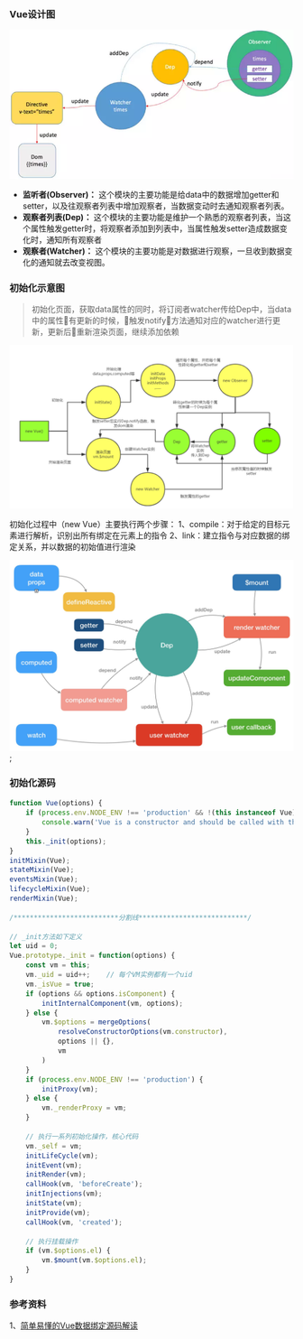 ### Vue设计图
![设计图](../image/vue-design.png)
- **监听者(Observer)：** 这个模块的主要功能是给data中的数据增加getter和setter，以及往观察者列表中增加观察者，当数据变动时去通知观察者列表。
- **观察者列表(Dep)：** 这个模块的主要功能是维护一个熟悉的观察者列表，当这个属性触发getter时，将观察者添加到列表中，当属性触发setter造成数据变化时，通知所有观察者
- **观察者(Watcher)：** 这个模块的主要功能是对数据进行观察，一旦收到数据变化的通知就去改变视图。

### 初始化示意图
> 初始化页面，获取data属性的同时，将订阅者watcher传给Dep中，当data中的属性有更新的时候，触发notify方法通知对应的watcher进行更新，更新后重新渲染页面，继续添加依赖

![初始化](../image/vue-init.png)

初始化过程中（new Vue）主要执行两个步骤：
1、compile：对于给定的目标元素进行解析，识别出所有绑定在元素上的指令
2、link：建立指令与对应数据的绑定关系，并以数据的初始值进行渲染


![原理图](../image/reactive.png);

### 初始化源码
```js
function Vue(options) {
    if (process.env.NODE_ENV !== 'production' && !(this instanceof Vue)) {
        console.warn('Vue is a constructor and should be called with the "new" keyword');
    }
    this._init(options);
}
initMixin(Vue);
stateMixin(Vue);
eventsMixin(Vue);
lifecycleMixin(Vue);
renderMixin(Vue);

/**************************分割线***************************/

// _init方法如下定义
let uid = 0;
Vue.prototype._init = function(options) {
    const vm = this;
    vm._uid = uid++;    // 每个VM实例都有一个uid
    vm._isVue = true;
    if (options && options.isComponent) {
        initInternalComponent(vm, options);
    } else {
        vm.$options = mergeOptions(
            resolveConstructorOptions(vm.constructor),
            options || {},
            vm
        )
    }
    if (process.env.NODE_ENV !== 'production') {
        initProxy(vm);
    } else {
        vm._renderProxy = vm;
    }

    // 执行一系列初始化操作，核心代码
    vm._self = vm;
    initLifeCycle(vm);
    initEvent(vm);
    initRender(vm);
    callHook(vm, 'beforeCreate');
    initInjections(vm);
    initState(vm);
    initProvide(vm);
    callHook(vm, 'created');

    // 执行挂载操作
    if (vm.$options.el) {
        vm.$mount(vm.$options.el);
    }
}
```

### 参考资料
1、[简单易懂的Vue数据绑定源码解读](https://juejin.im/post/5abe5822f265da2373149276)
